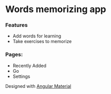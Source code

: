 # Words memorizing app

### Features
- Add words for learning
- Take exercises to memorize

### Pages:
- Recently Added
- Go
- Settings

Designed with [Angular Material](https://material.angular.io)
